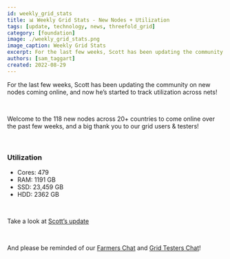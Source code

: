 ```yaml
---
id: weekly_grid_stats
title: 📊 Weekly Grid Stats - New Nodes + Utilization
tags: [update, technology, news, threefold_grid]
category: [foundation]
image: ./weekly_grid_stats.png
image_caption: Weekly Grid Stats
excerpt: For the last few weeks, Scott has been updating the community on new nodes coming online, and now he’s started to track utilization across nets!
authors: [sam_taggart]
created: 2022-08-29
---
```


For the last few weeks, Scott has been updating the community on new nodes coming online, and now he’s started to track utilization across nets!

<br/>

Welcome to the 118 new nodes across 20+ countries to come online over the past few weeks, and a big thank you to our grid users & testers!

<br/>

### Utilization

* Cores: 479
* RAM: 1191 GB
* SSD: 23,459 GB
* HDD: 2362 GB

<br/>

Take a look at [Scott’s update](https://forum.threefold.io/t/grid-stats-new-nodes-overview/3291/11)

<br/>

And please be reminded of our [Farmers Chat](https://t.me/threefoldfarmers) and [Grid Testers Chat](https://t.me/threefoldtesting)!
